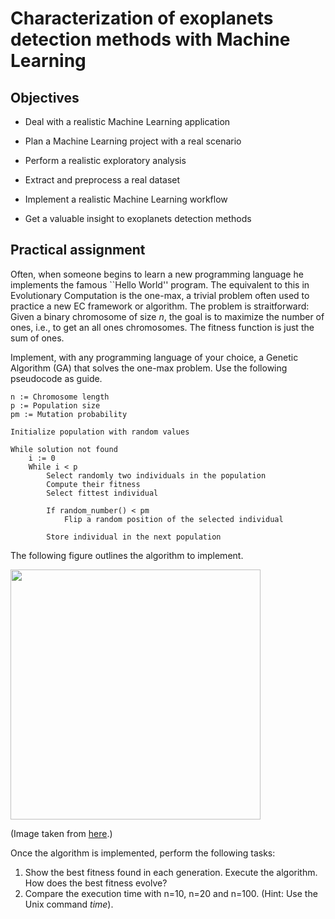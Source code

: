 # Characterization of exoplanets detection methods with Machine Learning

## Objectives

* Deal with a realistic Machine Learning application 

* Plan a Machine Learning project with a real scenario

* Perform a realistic exploratory analysis

* Extract and preprocess a real dataset

* Implement a realistic Machine Learning workflow

* Get a valuable insight to exoplanets detection methods

## Practical assignment

Often, when someone begins to learn a new programming language he implements the famous ``Hello World'' program. The equivalent to this in Evolutionary Computation is the one-max, a trivial problem often used to practice a new EC framework or algorithm. The problem is straitforward: Given a binary chromosome of size $n$, the goal is to maximize the number of ones, i.e., to get an all ones chromosomes. The fitness function is just the sum of ones.

Implement, with any programming language of your choice, a Genetic Algorithm (GA) that solves the one-max problem. Use the following pseudocode as guide.

```
n := Chromosome length
p := Population size
pm := Mutation probability

Initialize population with random values

While solution not found
	i := 0
	While i < p
		Select randomly two individuals in the population
		Compute their fitness
		Select fittest individual

		If random_number() < pm 
			Flip a random position of the selected individual

		Store individual in the next population

```

The following figure outlines the algorithm to implement.

<img align="center" src="ga.jpg" width="400">

(Image taken from [here](http://file.scirp.org/Html/1-8302163_41175.htm).)

Once the algorithm is implemented, perform the following tasks:

1. Show the best fitness found in each generation. Execute the algorithm. How does the best fitness evolve?
2. Compare the execution time with n=10, n=20 and n=100. (Hint: Use the Unix command *time*).

